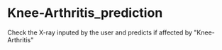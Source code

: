 # Knee-Arthritis_prediction
Check the X-ray inputed by the user and predicts if affected by "Knee-Arthritis"
